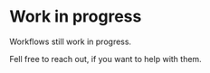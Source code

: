 # Work in progress

Workflows still work in progress.

Fell free to reach out, if you want to help with them.